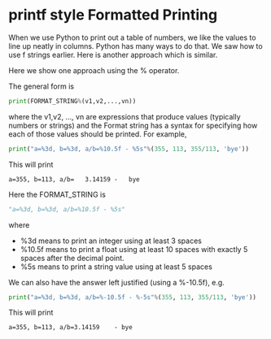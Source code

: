 # printf style Formatted Printing
When we use Python to print out a table of numbers, we like the values to line up neatly in columns.
Python has many ways to do that.  We saw how to use f strings earlier. Here is another approach which is similar.

Here we show one approach using the % operator.

The general form is
``` python
print(FORMAT_STRING%(v1,v2,...,vn))
```
where the v1,v2, ..., vn are expressions that produce values (typically numbers or strings)
and the Format string has a syntax for specifying how each of those values should be printed.
For example,
``` python
print("a=%3d, b=%3d, a/b=%10.5f - %5s"%(355, 113, 355/113, 'bye'))
```
This will print
``` text
a=355, b=113, a/b=   3.14159 -   bye
```
Here the FORMAT_STRING is
``` python
"a=%3d, b=%3d, a/b=%10.5f - %5s"
```
where
* %3d means to print an integer using at least 3 spaces
* %10.5f means to print a float using at least 10 spaces with exactly 5 spaces after the decimal point.
* %5s means to print a string value using at least 5 spaces




We can also have the answer left justified (using a %-10.5f), e.g.
``` python
print("a=%3d, b=%3d, a/b=%-10.5f - %-5s"%(355, 113, 355/113, 'bye'))
```
This will print
``` text
a=355, b=113, a/b=3.14159    - bye
```
